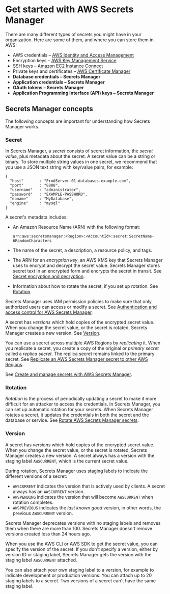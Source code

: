 # Get started with AWS Secrets Manager<a name="getting-started"></a>

There are many different types of secrets you might have in your organization\. Here are some of them, and where you can store them in AWS:
+ AWS credentials – [AWS Identity and Access Management](https://docs.aws.amazon.com/IAM/latest/UserGuide/introduction.html)
+ Encryption keys – [AWS Key Management Service](https://docs.aws.amazon.com/kms/latest/developerguide/overview.html)
+ SSH keys – [Amazon EC2 Instance Connect](https://docs.aws.amazon.com/AWSEC2/latest/UserGuide/Connect-using-EC2-Instance-Connect.html)
+ Private keys and certificates – [AWS Certificate Manager](https://docs.aws.amazon.com/acm/latest/userguide/acm-overview.html)
+ **Database credentials – Secrets Manager**
+ **Application credentials – Secrets Manager**
+ **OAuth tokens – Secrets Manager**
+ **Application Programming Interface \(API\) keys – Secrets Manager**

## Secrets Manager concepts<a name="getting-started_concepts"></a>

The following concepts are important for understanding how Secrets Manager works\.

### Secret<a name="term_secret"></a>

In Secrets Manager, a *secret* consists of secret information, the *secret value*, plus metadata about the secret\. A secret value can be a string or binary\. To store multiple string values in one secret, we recommend that you use a JSON text string with key/value pairs, for example:

```
{
  "host"       : "ProdServer-01.databases.example.com",
  "port"       : "8888",
  "username"   : "administrator",
  "password"   : "EXAMPLE-PASSWORD",
  "dbname"     : "MyDatabase",
  "engine"     : "mysql"
}
```

A secret's metadata includes:
+ An Amazon Resource Name \(ARN\) with the following format:

  ```
  arn:aws:secretsmanager:<Region>:<AccountId>:secret:SecretName-6RandomCharacters
  ```
+ The name of the secret, a description, a resource policy, and tags\.
+ The ARN for an *encryption key*, an AWS KMS key that Secrets Manager uses to encrypt and decrypt the secret value\. Secrets Manager stores secret text in an encrypted form and encrypts the secret in transit\. See [Secret encryption and decryption](security-encryption.md)\.
+ Information about how to rotate the secret, if you set up rotation\. See [Rotation](#term_rotation)\.

Secrets Manager uses IAM permission policies to make sure that only authorized users can access or modify a secret\. See [Authentication and access control for AWS Secrets Manager](auth-and-access.md)\.

A secret has *versions* which hold copies of the encrypted secret value\. When you change the secret value, or the secret is rotated, Secrets Manager creates a new version\. See [Version](#term_version)\.

You can use a secret across multiple AWS Regions by *replicating* it\. When you replicate a secret, you create a copy of the original or *primary secret* called a *replica secret*\. The replica secret remains linked to the primary secret\. See [Replicate an AWS Secrets Manager secret to other AWS Regions](create-manage-multi-region-secrets.md)\.

See [Create and manage secrets with AWS Secrets Manager](managing-secrets.md)\.

### Rotation<a name="term_rotation"></a>

*Rotation* is the process of periodically updating a secret to make it more difficult for an attacker to access the credentials\. In Secrets Manager, you can set up automatic rotation for your secrets\. When Secrets Manager rotates a secret, it updates the credentials in both the secret and the database or service\. See [Rotate AWS Secrets Manager secrets](rotating-secrets.md)\.

### Version<a name="term_version"></a>

A secret has *versions* which hold copies of the encrypted secret value\. When you change the secret value, or the secret is rotated, Secrets Manager creates a new version\. A secret always has a version with the staging label `AWSCURRENT`, which is the current secret value\.

During rotation, Secrets Manager uses staging labels to indicate the different versions of a secret:
+ `AWSCURRENT` indicates the version that is actively used by clients\. A secret always has an `AWSCURRENT` version\. 
+ `AWSPENDING` indicates the version that will become `AWSCURRENT` when rotation completes\.
+ `AWSPREVIOUS` indicates the *last known good* version, in other words, the previous `AWSCURRENT` version\.

Secrets Manager deprecates versions with no staging labels and removes them when there are more than 100\. Secrets Manager doesn't remove versions created less than 24 hours ago\.

When you use the AWS CLI or AWS SDK to get the secret value, you can specify the version of the secret\. If you don't specify a version, either by version ID or staging label, Secrets Manager gets the version with the staging label `AWSCURRENT` attached\.

You can also attach your own staging label to a version, for example to indicate development or production versions\. You can attach up to 20 staging labels to a secret\. Two versions of a secret can't have the same staging label\.